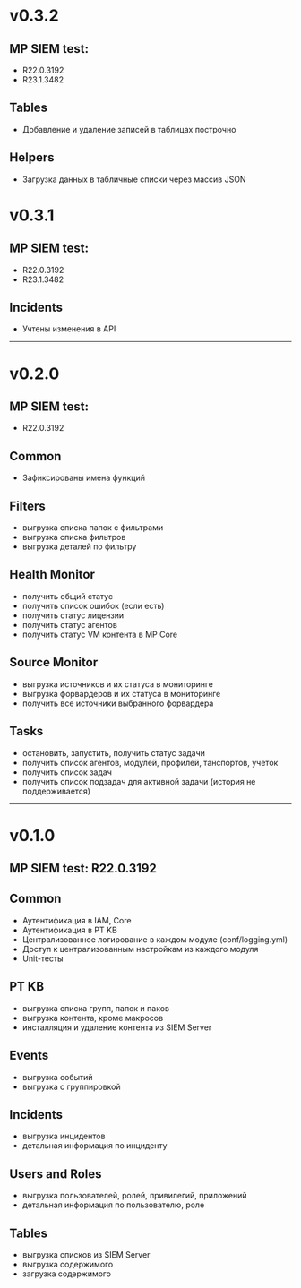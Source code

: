 # v0.3.2
## MP SIEM test: 
- R22.0.3192
- R23.1.3482
## Tables
- Добавление и удаление записей в таблицах построчно
## Helpers
- Загрузка данных в табличные списки через массив JSON

# v0.3.1
## MP SIEM test: 
- R22.0.3192
- R23.1.3482
## Incidents
- Учтены изменения в API

---
# v0.2.0
## MP SIEM test: 
- R22.0.3192
## Common
- Зафиксированы имена функций

## Filters
- выгрузка списка папок с фильтрами
- выгрузка списка фильтров
- выгрузка деталей по фильтру

## Health Monitor
- получить общий статус
- получить список ошибок (если есть)
- получить статус лицензии
- получить статус агентов
- получить статус VM контента в MP Core

## Source Monitor
- выгрузка источников и их статуса в мониторинге
- выгрузка форвардеров и их статуса в мониторинге
- получить все источники выбранного форвардера

## Tasks
- остановить, запустить, получить статус задачи
- получить список агентов, модулей, профилей, танспортов, учеток
- получить список задач
- получить список подзадач для активной задачи (история не поддерживается)

---
# v0.1.0
## MP SIEM test: R22.0.3192
## Common
- Аутентификация в IAM, Core
- Аутентификация в PT KB
- Централизованное логирование в каждом модуле (conf/logging.yml)
- Доступ к централизованным настройкам из каждого модуля
- Unit-тесты

## PT KB
- выгрузка списка групп, папок и паков
- выгрузка контента, кроме макросов
- инсталляция и удаление контента из SIEM Server

## Events
- выгрузка событий
- выгрузка с группировкой

## Incidents
- выгрузка инцидентов
- детальная информация по инциденту

## Users and Roles
- выгрузка пользователей, ролей, привилегий, приложений
- детальная информация по пользователю, роле

## Tables
- выгрузка списков из SIEM Server
- выгрузка содержимого
- загрузка содержимого
